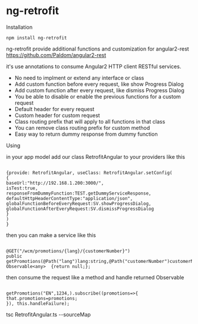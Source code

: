 # ng-retrofit

Installation

```
npm install ng-retrofit

```

ng-retrofit provide additional functions and customization for angular2-rest
https://github.com/Paldom/angular2-rest
 
it's use annotations to consume Angular2 HTTP client RESTful services. 

- No need to implment or extend any interface or class
- Add custom function before every request, like show Progress Dialog
- Add custom function after every request, like dismiss Progress Dialog
- You be able to disable or enable the previous functions for a custom request
- Default header for every request
- Custom header for custom request
- Class routing prefix that will apply to all functions in that class
- You can remove class routing prefix for custom method
- Easy way to return dummy response from dummy function


Using

in your app model add our class RetrofitAngular to your providers like this

```

{provide: RetrofitAngular, useClass: RetrofitAngular.setConfig(
{
baseUrl:"http://192.168.1.200:3000/",
isTest:true,
responseFromDummyFunction:TEST.getDummyServiceResponse,
defaultHttpHeaderContentType:"application/json",
globalFunctionBeforeEveryRequest:SV.showProgressDialog,
globalFunctionAfterEveryRequest:SV.dismissProgressDialog
}
)
}

```


then you can make a service like this


```

@GET("/wcm/promotions/{lang}/{customerNumber}")
public getPromotions(@Path("lang")lang:string,@Path("customerNumber")customerNumber:number): Observable<any>  {return null;};

```


then consume the request like a method and handle returned Observable 

```

getPromotions("EN",1234,).subscribe((promotions=>{
that.promotions=promotions;
}), this.handleFailure);

```




tsc RetrofitAngular.ts --sourceMap






